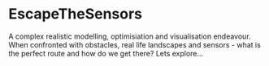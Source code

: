 # EscapeTheSensors
A complex realistic modelling, optimisiation and visualisation endeavour. When confronted with obstacles, real life landscapes and sensors - what is the perfect route and how do we get there? Lets explore...
